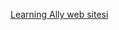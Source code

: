 [Learning Ally web sitesi](http://go.microsoft.com/fwlink/?LinkID=239)

<!--HONumber=Oct16_HO1-->


